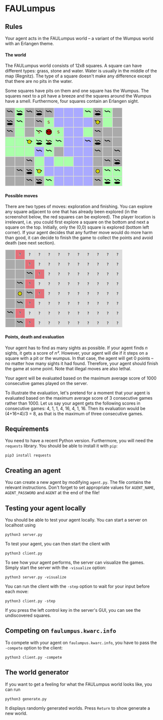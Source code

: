 # FAULumpus


## Rules
Your agent acts in the FAULumpus world – a variant of the Wumpus world with an Erlangen theme.

#### The world
The FAULumpus world consists of 12x8 squares.
A square can have different types: grass, stone and water.
Water is usually in the middle of the map (Regnitz).
The type of a square doesn't make any difference except that there are no pits in the water.

Some squares have pits on them and one square has the Wumpus.
The squares next to a pit have a breeze and the squares around the Wumpus have a smell.
Furthermore, four squares contain an Erlangen sight.

![Screenshot FAULumpus World](img/screenshot.png)

#### Possible moves
There are two types of moves: exploration and finishing.
You can explore any square adjacent to one that has already been explored (in the screenshot below,
the red squares can be explored). The player location is irrelevant, i.e. you could first explore a square
on the bottom and next a square on the top.
Initially, only the (0,0) square is explored (bottom left corner).
If your agent decides that any further move would do more harm than good,
it can decide to finish the game to collect the points and avoid death (see next section).

![Possible Moves](img/moves.png)

#### Points, death and evaluation
Your agent has to find as many sights as possible.
If your agent finds *n* sights, it gets a score of *n²*.
However, your agent will die if it steps on a square with a pit or the wumpus.
In that case, the agent will get 0 points – no matter how many sights it had found.
Therefore, your agent should finish the game at some point.
Note that illegal moves are also lethal.

Your agent will be evaluated based on the maximum average score of 1000
consecutive games played on the server.

To illustrate the evaluation, let's pretend for a moment that your agent is
evaluated based on the maximum average score of 3 consecutive games rather than 1000.
Let us say your agent gets the following scores in consecutive games: 4, 1, 1, 4, 16, 4, 1, 16.
Then its evaluation would be (4+16+4)/3 = 8, as that is the maximum of three consecutive games.

## Requirements
You need to have a recent Python version.
Furthermore, you will need the `requests` library.
You should be able to install it with `pip`:
```
pip3 install requests
```

## Creating an agent
You can create a new agent by modifying `agent.py`.
The file contains the relevant instructions.
Don't forget to set appropriate values for `AGENT_NAME`, `AGENT_PASSWORD` and `AGENT` at the end of the file!

## Testing your agent locally
You should be able to test your agent locally.
You can start a server on localhost using
```
python3 server.py
```
To test your agent, you can then start the client with
```
python3 client.py
```

To see how your agent performs, the server can visualize the games.
Simply start the server with the `-visualize` option:
```
python3 server.py -visualize
```
You can run the client with the `-step` option to wait for your input before each move:
```
python3 client.py -step
```

If you press the left control key in the server's GUI, you can see the undiscovered squares.


## Competing on `faulumpus.kwarc.info`
To compete with your agent on `faulumpus.kwarc.info`, you have to pass the `-compete` option to the client:
```
python3 client.py -compete
```


## The world generator
If you want to get a feeling for what the FAULumpus world looks like,
you can run
```
python3 generate.py
```
It displays randomly generated worlds.
Press `Return` to show generate a new world.
